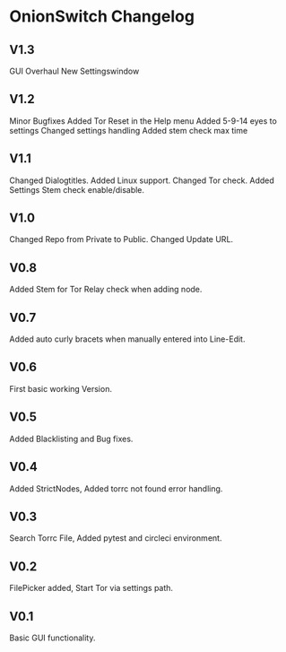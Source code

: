 # OnionSwitch Changelog

## V1.3
GUI Overhaul
New Settingswindow

## V1.2

Minor Bugfixes
Added Tor Reset in the Help menu
Added 5-9-14 eyes to settings
Changed settings handling
Added stem check max time

## V1.1

Changed Dialogtitles.
Added Linux support.
Changed Tor check.
Added Settings Stem check enable/disable.

## V1.0

Changed Repo from Private to Public.
Changed Update URL.

## V0.8

Added Stem for Tor Relay check when adding node.

## V0.7

Added auto curly bracets when manually entered into Line-Edit.

## V0.6

First basic working Version.

## V0.5

Added Blacklisting and Bug fixes.

## V0.4

Added StrictNodes, Added torrc not found error handling.

## V0.3

Search Torrc File, Added pytest and circleci environment.

## V0.2

FilePicker added, Start Tor via settings path.

## V0.1

Basic GUI functionality.

